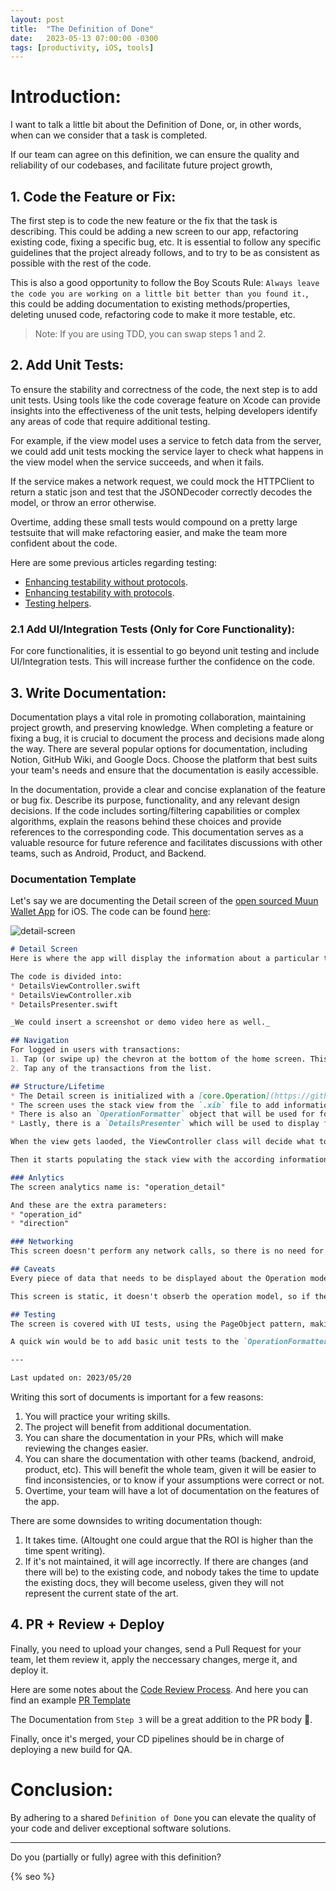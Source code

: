 ```yaml
---
layout: post
title:  "The Definition of Done"
date:   2023-05-13 07:00:00 -0300
tags: [productivity, iOS, tools]
---
```


# Introduction:
I want to talk a little bit about the Definition of Done, or, in other words, when can we consider that a task is completed.

If our team can agree on this definition, we can ensure the quality and reliability of our codebases, and facilitate future project growth,

## 1. Code the Feature or Fix:
The first step is to code the new feature or the fix that the task is describing. This could be adding a new screen to our app, refactoring existing code, fixing a specific bug, etc. It is essential to follow any specific guidelines that the project already follows, and to try to be as consistent as possible with the rest of the code. 

This is also a good opportunity to follow the Boy Scouts Rule: `Always leave the code you are working on a little bit better than you found it.`, this could be adding documentation to existing methods/properties, deleting unused code, refactoring code to make it more testable, etc.

> Note: If you are using TDD, you can swap steps 1 and 2.

## 2. Add Unit Tests:
To ensure the stability and correctness of the code, the next step is to add unit tests. Using tools like the code coverage feature on Xcode can provide insights into the effectiveness of the unit tests, helping developers identify any areas of code that require additional testing.

For example, if the view model uses a service to fetch data from the server, we could add unit tests mocking the service layer to check what happens in the view model when the service succeeds, and when it fails.

If the service makes a network request, we could mock the HTTPClient to return a static json and test that the JSONDecoder correctly decodes the model, or throw an error otherwise.

Overtime, adding these small tests would compound on a pretty large testsuite that will make refactoring easier, and make the team more confident about the code.

Here are some previous articles regarding testing:
* [Enhancing testability without protocols](/2023-02-03-enhancing-testability-without-protocols/).
* [Enhancing testability with protocols](/2023-02-13-enhancing-testability-with-protocols/).
* [Testing helpers](/2023-02-02-new-app-testing-helpers/).

### 2.1 Add UI/Integration Tests (Only for Core Functionality):
For core functionalities, it is essential to go beyond unit testing and include UI/Integration tests. This will increase further the confidence on the code.

## 3. Write Documentation:
Documentation plays a vital role in promoting collaboration, maintaining project growth, and preserving knowledge. When completing a feature or fixing a bug, it is crucial to document the process and decisions made along the way. There are several popular options for documentation, including Notion, GitHub Wiki, and Google Docs. Choose the platform that best suits your team's needs and ensure that the documentation is easily accessible.

In the documentation, provide a clear and concise explanation of the feature or bug fix. Describe its purpose, functionality, and any relevant design decisions. If the code includes sorting/filtering capabilities or complex algorithms, explain the reasons behind these choices and provide references to the corresponding code. This documentation serves as a valuable resource for future reference and facilitates discussions with other teams, such as Android, Product, and Backend.

### Documentation Template
Let's say we are documenting the Detail screen of the [open sourced Muun Wallet App](https://github.com/muun/falcon) for iOS. The code can be found [here](https://github.com/muun/falcon/blob/5ba9254918fc85de917f7dc9101101be4317e590/falcon/app/falcon/Presentation/Screen/Detail/DetailViewController.swift):

![detail-screen]({{static.static_files}}/resources/definition-of-done/muun_detail.jpeg)

```markdown
# Detail Screen
Here is where the app will display the information about a particular transaction.

The code is divided into:
* DetailsViewController.swift
* DetailsViewController.xib
* DetailsPresenter.swift

_We could insert a screenshot or demo video here as well._

## Navigation
For logged in users with transactions:
1. Tap (or swipe up) the chevron at the bottom of the home screen. This will open the transactions list.
2. Tap any of the transactions from the list.

## Structure/Lifetime
* The Detail screen is initialized with a [core.Operation](https://github.com/muun/falcon/blob/5ba9254918fc85de917f7dc9101101be4317e590/falcon/core/Classes/Domain/Model/Operations/Operation.swift) model.
* The screen uses the stack view from the `.xib` file to add information about the operation.
* There is also an `OperationFormatter` object that will be used for formatting purposes.
* Lastly, there is a `DetailsPresenter` which will be used to display failure information (if any) for submarine swaps with version 1.

When the view gets laoded, the ViewController class will decide what to draw in the screen based on the type of operation (submarineSwap, incomingSwap, or onChain transaction).

Then it starts populating the stack view with the according information (examples: summary, status, description, date/time, amount, etc).

### Anlytics
The screen analytics name is: "operation_detail"

And these are the extra parameters:
* "operation_id"
* "direction"

### Networking
This screen doesn't perform any network calls, so there is no need for error handling / loading states of any type.

## Caveats
Every piece of data that needs to be displayed about the Operation model, is displayed through the OperationFormatter object.

This screen is static, it doesn't obserb the operation model, so if there is any change to the model, the screen won't be redrawn automatically, and instead, the users would need to go back in the navigation stack and re-enter the screen to see the change.

## Testing
The screen is covered with UI tests, using the PageObject pattern, making its elements accessible for testing purposes.

A quick win would be to add basic unit tests to the `OperationFormatter` computed properties.

---

Last updated on: 2023/05/20
```

Writing this sort of documents is important for a few reasons:
1. You will practice your writing skills.
2. The project will benefit from additional documentation.
3. You can share the documentation in your PRs, which will make reviewing the changes easier.
4. You can share the documentation with other teams (backend, android, product, etc). This will benefit the whole team, given it will be easier to find inconsistencies, or to know if your assumptions were correct or not.
5. Overtime, your team will have a lot of documentation on the features of the app.

There are some downsides to writing documentation though:
1. It takes time. (Altought one could argue that the ROI is higher than the time spent writing).
2. If it's not maintained, it will age incorrectly. If there are changes (and there will be) to the existing code, and nobody takes the time to update the existing docs, they will become useless, given they will not represent the current state of the art.

## 4. PR + Review + Deploy
Finally, you need to upload your changes, send a Pull Request for your team, let them review it, apply the neccessary changes, merge it, and deploy it.

Here are some notes about the [Code Review Process](/2022-03-10-the-code-review-process/). And here you can find an example [PR Template](/2023-01-09-new-app-pr-template/)

The Documentation from `Step 3` will be a great addition to the PR body 😬.

Finally, once it's merged, your CD pipelines should be in charge of deploying a new build for QA.

# Conclusion:
By adhering to a shared `Definition of Done` you can elevate the quality of your code and deliver exceptional software solutions.

--- 

Do you (partially or fully) agree with this definition?

<!-- Do not remove - SEO meta tags -->
{% seo %}